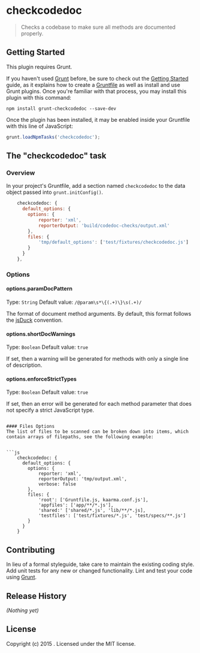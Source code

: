 # checkcodedoc

> Checks a codebase to make sure all methods are documented properly.

## Getting Started
This plugin requires Grunt.

If you haven't used [Grunt](http://gruntjs.com/) before, be sure to check out the [Getting Started](http://gruntjs.com/getting-started) guide, as it explains how to create a [Gruntfile](http://gruntjs.com/sample-gruntfile) as well as install and use Grunt plugins. Once you're familiar with that process, you may install this plugin with this command:

```shell
npm install grunt-checkcodedoc --save-dev
```

Once the plugin has been installed, it may be enabled inside your Gruntfile with this line of JavaScript:

```js
grunt.loadNpmTasks('checkcodedoc');
```

## The "checkcodedoc" task

### Overview
In your project's Gruntfile, add a section named `checkcodedoc` to the data object passed into `grunt.initConfig()`.

```js
    checkcodedoc: {
      default_options: {
        options: {
            reporter: 'xml',
            reporterOutput: 'build/codedoc-checks/output.xml'
        },
        files: {
            'tmp/default_options': ['test/fixtures/checkcodedoc.js']
        }
      }
    },
```

### Options

#### options.paramDocPattern
Type: `String`
Default value: `/@param\s*\{(.+)\}\s(.+)/`

The format of document method arguments. By default, this format follows the [jsDuck](https://github.com/senchalabs/jsduck) convention.

#### options.shortDocWarnings
Type: `Boolean`
Default value: `true`

If set, then a warning will be generated for methods with only a single line of description.

#### options.enforceStrictTypes
Type: `Boolean`
Default value: `true`

If set, then an error will be generated for each method parameter that does not specify a strict JavaScript type.
```

#### Files Options
The list of files to be scanned can be broken down into items, which contain arrays of filepaths, see the following example:


```js
    checkcodedoc: {
      default_options: {
        options: {
            reporter: 'xml',
            reporterOutput: 'tmp/output.xml',
            verbose: false
        },
        files: {
			'root': ['Gruntfile.js, kaarma.conf.js'],
            'appfiles': ['app/**/*.js'],
			'shared:' ['shared/*.js', 'lib/**/*.js],
			'testfiles': ['test/fixtures/*.js', 'test/specs/**.js']
        }
      }
    }
```

## Contributing
In lieu of a formal styleguide, take care to maintain the existing coding style. Add unit tests for any new or changed functionality. Lint and test your code using [Grunt](http://gruntjs.com/).

## Release History
_(Nothing yet)_

## License
Copyright (c) 2015 . Licensed under the MIT license.
